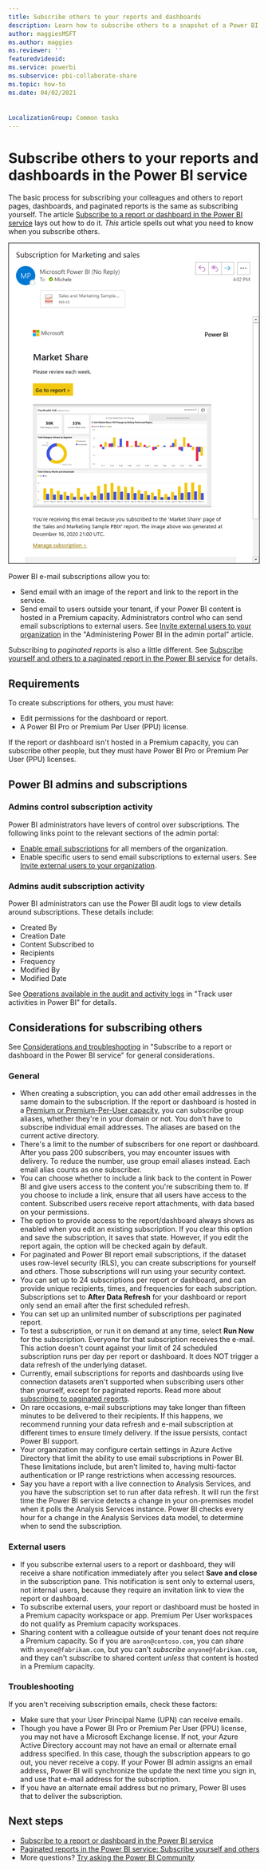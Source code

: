 ```yaml
---
title: Subscribe others to your reports and dashboards
description: Learn how to subscribe others to a snapshot of a Power BI report page or dashboard.
author: maggiesMSFT
ms.author: maggies
ms.reviewer: ''
featuredvideoid: 
ms.service: powerbi
ms.subservice: pbi-collaborate-share
ms.topic: how-to
ms.date: 04/02/2021


LocalizationGroup: Common tasks
---
```

# Subscribe others to your reports and dashboards in the Power BI service

The basic process for subscribing your colleagues and others to report pages, dashboards, and paginated reports is the same as subscribing yourself. The article [Subscribe to a report or dashboard in the Power BI service](../consumer/end-user-subscribe.md) lays out how to do it. *This* article spells out what you need to know when you subscribe others.

![Screenshot of email snapshot of dashboard.](media/service-report-subscribe/power-bi-subscriptions-email.png)

Power BI e-mail subscriptions allow you to:

- Send email with an image of the report and link to the report in the service.
- Send email to users outside your tenant, if your Power BI content is hosted in a Premium capacity.  Administrators control who can send email subscriptions to external users. See [Invite external users to your organization](../admin/service-admin-portal.md#invite-external-users-to-your-organization) in the "Administering Power BI in the admin portal" article.

Subscribing to *paginated reports* is also a little different. See [Subscribe yourself and others to a paginated report in the Power BI service](../consumer/paginated-reports-subscriptions.md) for details.

## Requirements

To create subscriptions for others, you must have:

- Edit permissions for the dashboard or report.
- A Power BI Pro or Premium Per User (PPU) license.

If the report or dashboard isn't hosted in a Premium capacity, you can subscribe other people, but they must have Power BI Pro or Premium Per User (PPU) licenses.

## Power BI admins and subscriptions

### Admins control subscription activity

Power BI administrators have levers of control over subscriptions. The following links point to the relevant sections of the admin portal:

- [Enable email subscriptions](../admin/service-admin-portal.md#email-subscriptions) for all members of the organization.
- Enable specific users to send email subscriptions to external users. See [Invite external users to your organization](../admin/service-admin-portal.md#invite-external-users-to-your-organization).

### Admins audit subscription activity

Power BI administrators can use the Power BI audit logs to view details around subscriptions. These details include:

- Created By
- Creation Date
- Content Subscribed to
- Recipients
- Frequency
- Modified By
- Modified Date

See [Operations available in the audit and activity logs](../admin/service-admin-auditing.md#operations-available-in-the-audit-and-activity-logs) in "Track user activities in Power BI" for details.

## Considerations for subscribing others

See [Considerations and troubleshooting](../consumer/end-user-subscribe.md#considerations-and-troubleshooting) in "Subscribe to a report or dashboard in the Power BI service" for general considerations.

### General

- When creating a subscription, you can add other email addresses in the same domain to the subscription. If the report or dashboard is hosted in a [Premium or Premium-Per-User capacity](../admin/service-premium-what-is.md), you can subscribe group aliases, whether they're in your domain or not. You don't have to subscribe individual email addresses. The aliases are based on the current active directory.
- There's a limit to the number of subscribers for one report or dashboard. After you pass 200 subscribers, you may encounter issues with delivery. To reduce the number, use group email aliases instead. Each email alias counts as one subscriber.
- You can choose whether to include a link back to the content in Power BI and give users access to the content you're subscribing them to. If you choose to include a link, ensure that all users have access to the content. Subscribed users receive report attachments, with data based on your permissions.
- The option to provide access to the report/dashboard always shows as enabled when you edit an existing subscription.  If you clear this option and save the subscription, it saves that state. However, if you edit the report again, the option will be checked again by default.
- For paginated and Power BI report email subscriptions, if the dataset uses row-level security (RLS), you can create subscriptions for yourself and others. Those subscriptions will run using your security context.
- You can set up to 24 subscriptions per report or dashboard, and can provide unique recipients, times, and frequencies for each subscription. Subscriptions set to  **After Data Refresh**  for your dashboard or report only send an email after the first scheduled refresh.
- You can set up an unlimited number of subscriptions per paginated report.
- To test a subscription, or run it on demand at any time, select  **Run Now** for the subscription. Everyone for that subscription receives the e-mail. This action doesn't count against your limit of 24 scheduled subscription runs per day per report or dashboard. It does NOT trigger a data refresh of the underlying dataset.
- Currently, email subscriptions for reports and dashboards using live connection datasets aren't supported when subscribing users other than yourself, except for paginated reports. Read more about [subscribing to paginated reports](../consumer/paginated-reports-subscriptions.md).
- On rare occasions, e-mail subscriptions may take longer than fifteen minutes to be delivered to their recipients. If this happens, we recommend running your data refresh and e-mail subscription at different times to ensure timely delivery. If the issue persists, contact Power BI support.
- Your organization may configure certain settings in Azure Active Directory that limit the ability to use email subscriptions in Power BI. These limitations include, but aren't limited to, having multi-factor authentication or IP range restrictions when accessing resources.
- Say you have a report with a live connection to Analysis Services, and you have the subscription set to run after data refresh. It will run the first time the Power BI service detects a change in your on-premises model when it polls the Analysis Services instance.  Power BI checks every hour for a change in the Analysis Services data model, to determine when to send the subscription.

### External users

- If you subscribe external users to a report or dashboard, they will receive a share notification immediately after you select **Save and close** in the subscription pane. This notification is sent only to external users, not internal users, because they require an invitation link to view the report or dashboard. 
- To subscribe external users, your report or dashboard must be hosted in a Premium capacity workspace or app. Premium Per User workspaces do not qualify as Premium capacity workspaces. 
- Sharing content with a colleague outside of your tenant does not require a Premium capacity. So if you are `aaron@contoso.com`, you can *share* with `anyone@fabrikam.com`, but you can't *subscribe* `anyone@fabrikam.com`, and they can't subscribe to shared content *unless* that content is hosted in a Premium capacity.

### Troubleshooting

If you aren't receiving subscription emails, check these factors:

- Make sure that your User Principal Name (UPN) can receive emails.
- Though you have a Power BI Pro or Premium Per User (PPU) license, you may not have a Microsoft Exchange license. If not, your Azure Active Directory account may not have an email or alternate email address specified. In this case, though the subscription appears to go out, you never receive a copy.  If your Power BI admin assigns an email address, Power BI will synchronize the update the next time you sign in, and use that e-mail address for the subscription.
- If you have an alternate email address but no primary, Power BI uses that to deliver the subscription.


## Next steps

- [Subscribe to a report or dashboard in the Power BI service](../consumer/end-user-subscribe.md)
- [Paginated reports in the Power BI service: Subscribe yourself and others](../consumer/paginated-reports-subscriptions.md)
- More questions? [Try asking the Power BI Community](https://community.powerbi.com/)
